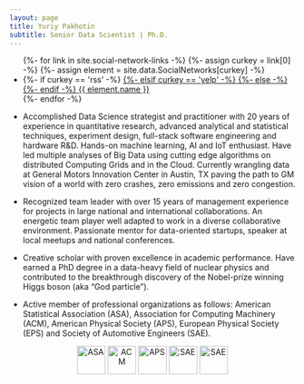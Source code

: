 ```yaml
---
layout: page
title: Yuriy Pakhotin
subtitle: Senior Data Scientist | Ph.D.
---
```


<div class="row">
<div class="col-lg-8 col-lg-offset-2 col-md-10 col-md-offset-1">
<ul class="list-inline text-center footer-links">
  {%- for link in site.social-network-links -%}
    {%- assign curkey = link[0] -%}
    {%- assign element = site.data.SocialNetworks[curkey] -%}
    <li>
    {%- if curkey == 'rss' -%}
      <a href="{{ '/feed.xml' | prepend: site.baseurl }}" title="{{ element.name }}">
    {%- elsif curkey == 'yelp' -%}
      <a href="https://{{ site.social-network-links[curkey] }}.yelp.com" title="{{ element.name }}">
    {%- else -%}
      <a href="{{element.baseURL}}{{ site.social-network-links[curkey] }}" title="{{ element.name }}">
    {%- endif -%}
        <span class="fa-stack fa-lg" aria-hidden="true">
          <i class="fa fa-circle fa-stack-2x"></i>
          <i class="fa {{ element.icon }} fa-stack-1x fa-inverse"></i>
        </span>
        <span class="sr-only">{{ element.name }}</span>
      </a>
    </li>
  {%- endfor -%}
</ul>
</div>
</div>

* Accomplished Data Science strategist and practitioner with 20 years of experience in quantitative research, advanced analytical and statistical techniques, experiment design, full-stack software engineering and hardware R&D. Hands-on machine learning, AI and IoT enthusiast. Have led multiple analyses of Big Data using cutting edge algorithms on distributed Computing Grids and in the Cloud. Currently wrangling data at General Motors Innovation Center in Austin, TX paving the path to GM vision of a world with zero crashes, zero emissions and zero congestion.

* Recognized team leader with over 15 years of management experience for projects in large national and international collaborations. An energetic team player well adapted to work in a diverse collaborative environment. Passionate mentor for data-oriented startups, speaker at local meetups and national conferences.

* Creative scholar with proven excellence in academic performance. Have earned a PhD degree in a data-heavy field of nuclear physics and contributed to the breakthrough discovery of the Nobel-prize winning Higgs boson (aka “God particle”).

* Active member of professional organizations as follows: American Statistical Association (ASA), Association for Computing Machinery (ACM), American Physical Society (APS), European Physical Society (EPS) and Society of Automotive Engineers (SAE).

<p align="center">
<a href="http://www.amstat.org"><img src="https://pakhot.in/img/Logo_ASA_512x512.png" alt="ASA" width="50"/></a>&nbsp;<a href="https://www.acm.org"><img src="https://pakhot.in/img/Logo_ACM_512x512.png" alt="ACM" width="50"/></a>&nbsp;<a href="https://www.aps.org"><img src="https://pakhot.in/img/Logo_APS_512x512.png" alt="APS" width="50"/></a>&nbsp;<a href="https://www.eps.org"><img src="https://pakhot.in/img/Logo_EPS_512x512.png" alt="SAE" width="50"/></a>&nbsp;<a href="https://www.sae.org"><img src="https://pakhot.in/img/Logo_SAE_512x512.png" alt="SAE" width="50"/></a>
</p>
